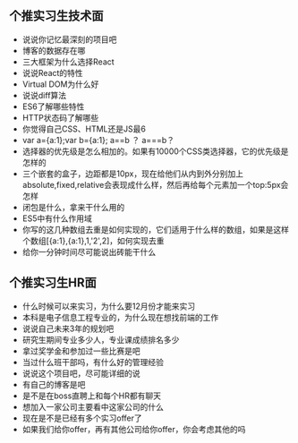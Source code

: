 ## 个推实习生技术面

- 说说你记忆最深刻的项目吧
- 博客的数据存在哪
- 三大框架为什么选择React
- 说说React的特性
- Virtual DOM为什么好
- 说说diff算法
- ES6了解哪些特性
- HTTP状态码了解哪些
- 你觉得自己CSS、HTML还是JS最6
- var a={a:1};var b={a:1}; a==b ？ a===b？
- 选择器的优先级是怎么相加的。如果有10000个CSS类选择器，它的优先级是怎样的
- 三个嵌套的盒子，边距都是10px，现在给他们从内到外分别加上absolute,fixed,relative会表现成什么样，然后再给每个元素加一个top:5px会怎样
- 闭包是什么，拿来干什么用的
- ES5中有什么作用域
- 你写的这几种数组去重是如何实现的，它们适用于什么样的数组，如果是这样个数组[{a:1},{a:1},1,'2',2]，如何实现去重
- 给你一分钟时间尽可能说出砖能干什么

## 个推实习生HR面

- 什么时候可以来实习，为什么要12月份才能来实习
- 本科是电子信息工程专业的，为什么现在想找前端的工作
- 说说自己未来3年的规划吧
- 研究生期间专业多少人，专业课成绩排名多少
- 拿过奖学金和参加过一些比赛是吧
- 当过什么班干部吗，有什么好的管理经验
- 说说这个项目吧，尽可能详细的说
- 有自己的博客是吧
- 是不是在boss直聘上和每个HR都有聊天
- 想加入一家公司主要看中这家公司的什么
- 现在是不是已经有多个实习offer了
- 如果我们给你offer，再有其他公司给你offer，你会考虑其他的吗